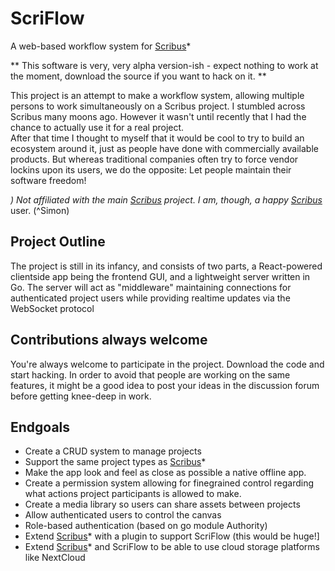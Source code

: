 # ScriFlow
A web-based workflow system for [Scribus](https://en.wikipedia.org/wiki/Scribus)*

** This software is very, very alpha version-ish - expect nothing to work at the moment, download the source if you want to hack on it. **

This project is an attempt to make a workflow system, allowing multiple persons to work simultaneously on a Scribus project.
I stumbled across Scribus many moons ago. However it wasn't until recently that I had the chance to actually use it for a real project.   
After that time I thought to myself that it would be cool to try to build an ecosystem around it, just as people have done with commercially available products. But whereas traditional companies often try to force vendor lockins upon its users, we do the opposite: Let people maintain their software freedom!

**) Not affiliated with the main [Scribus](https://en.wikipedia.org/wiki/Scribus)*
 project. I am, though, a happy [Scribus](https://en.wikipedia.org/wiki/Scribus)*
 user. (^Simon) 

## Project Outline
The project is still in its infancy, and consists of two parts, a React-powered clientside app being the frontend GUI, and a lightweight server written in Go. The server will act as "middleware" maintaining connections for authenticated project users while providing realtime updates via the WebSocket protocol

## Contributions always welcome
You're always welcome to participate in the project. Download the code and start hacking. In order to avoid that people are working on the same features,
it might be a good idea to post your ideas in the discussion forum before getting knee-deep in work.

## Endgoals
* Create a CRUD system to manage projects
* Support the same project types as [Scribus](https://en.wikipedia.org/wiki/Scribus)*  
* Make the app look and feel as close as possible a native offline app.
* Create a permission system allowing for finegrained control regarding what actions project participants is allowed to make.
* Create a media library so users can share assets between projects
* Allow authenticated users to control the canvas	
* Role-based authentication (based on go module Authority)
* Extend [Scribus](https://en.wikipedia.org/wiki/Scribus)*
 with a plugin to support ScriFlow (this would be huge!]
* Extend [Scribus](https://en.wikipedia.org/wiki/Scribus)*
 and ScriFlow to be able to use cloud storage platforms like NextCloud
